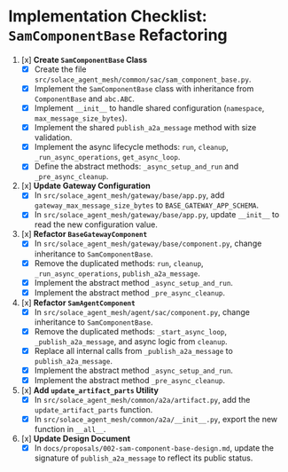 # Implementation Checklist: `SamComponentBase` Refactoring

1.  [x] **Create `SamComponentBase` Class**
    -   [x] Create the file `src/solace_agent_mesh/common/sac/sam_component_base.py`.
    -   [x] Implement the `SamComponentBase` class with inheritance from `ComponentBase` and `abc.ABC`.
    -   [x] Implement `__init__` to handle shared configuration (`namespace`, `max_message_size_bytes`).
    -   [x] Implement the shared `publish_a2a_message` method with size validation.
    -   [x] Implement the async lifecycle methods: `run`, `cleanup`, `_run_async_operations`, `get_async_loop`.
    -   [x] Define the abstract methods: `_async_setup_and_run` and `_pre_async_cleanup`.

2.  [x] **Update Gateway Configuration**
    -   [x] In `src/solace_agent_mesh/gateway/base/app.py`, add `gateway_max_message_size_bytes` to `BASE_GATEWAY_APP_SCHEMA`.
    -   [x] In `src/solace_agent_mesh/gateway/base/app.py`, update `__init__` to read the new configuration value.

3.  [x] **Refactor `BaseGatewayComponent`**
    -   [x] In `src/solace_agent_mesh/gateway/base/component.py`, change inheritance to `SamComponentBase`.
    -   [x] Remove the duplicated methods: `run`, `cleanup`, `_run_async_operations`, `publish_a2a_message`.
    -   [x] Implement the abstract method `_async_setup_and_run`.
    -   [x] Implement the abstract method `_pre_async_cleanup`.

4.  [x] **Refactor `SamAgentComponent`**
    -   [x] In `src/solace_agent_mesh/agent/sac/component.py`, change inheritance to `SamComponentBase`.
    -   [x] Remove the duplicated methods: `_start_async_loop`, `_publish_a2a_message`, and async logic from `cleanup`.
    -   [x] Replace all internal calls from `_publish_a2a_message` to `publish_a2a_message`.
    -   [x] Implement the abstract method `_async_setup_and_run`.
    -   [x] Implement the abstract method `_pre_async_cleanup`.

5.  [x] **Add `update_artifact_parts` Utility**
    -   [x] In `src/solace_agent_mesh/common/a2a/artifact.py`, add the `update_artifact_parts` function.
    -   [x] In `src/solace_agent_mesh/common/a2a/__init__.py`, export the new function in `__all__`.

6.  [x] **Update Design Document**
    -   [x] In `docs/proposals/002-sam-component-base-design.md`, update the signature of `publish_a2a_message` to reflect its public status.
